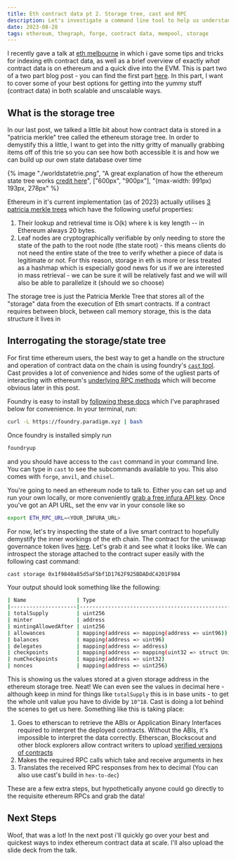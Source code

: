 ```yaml
---
title: Eth contract data pt 2. Storage tree, cast and RPC
description: Let's investigate a command line tool to help us understand the storage tree
date: 2023-08-28
tags: ethereum, thegraph, forge, contract data, mempool, storage
---
```

I recently gave a talk at [eth melbourne](https://ethmelbourne.co/) in which i gave some tips and tricks for indexing eth contract data, as well as a brief overview of exactly _what_ contract data is on ethereum and a quick dive into the EVM. This is part two of a two part blog post - you can find the first part [here](https://cdrn.github.io/blog/slurpingcontractdatapt1/). In this part, I want to cover some of your best options for getting into the yummy stuff (contract data) in both scalable and unscalable ways.

## What is the storage tree
In our last post, we talked a little bit about how contract data is stored in a "patricia merkle" tree called the ethereum storage tree. In order to demystify this a little, I want to get into the nitty gritty of manually grabbing items off of this trie so you can see how both accessible it is and how we can build up our own state database over time


{% image "./worldstatetrie.png", "A great explanation of how the ethereum state tree works [credit here](https://ethereum.stackexchange.com/questions/6415/eli5-how-does-a-merkle-patricia-trie-tree-work)", ["600px", "900px"], "(max-width: 991px) 193px, 278px" %}


Ethereum in it's current implementation (as of 2023) actually utilises [3 patricia merkle trees](https://ethereum.org/en/developers/docs/data-structures-and-encoding/patricia-merkle-trie/#tries-in-ethereum) which have the following useful properties:
1. Their lookup and retrieval time is O(k) where k is key length -- in Ethereum always 20 bytes.
2. Leaf nodes are cryptographically verifiable by only needing to store the state of the path to the root node (the state root) - this means clients do not need the entire state of the tree to verify whether a piece of data is legitimate or not.
For this reason, storage in eth is more or less treated as a hashmap which is especially good news for us if we are interested in mass retrieval - we can be sure it will be relatively fast and we will will also be able to parallelize it (should we so choose)

The storage tree is just the Patricia Merkle Tree that stores all of the "storage" data from the execution of Eth smart contracts. If a contract requires between block, between call memory storage, this is the data structure it lives in

## Interrogating the storage/state tree

For first time ethereum users, the best way to get a handle on the structure and operation of contract data on the chain is using foundry's [`cast` tool](https://github.com/foundry-rs/foundry/tree/master/crates/cast). Cast provides a lot of convenience and hides some of the ugliest parts of interacting with ethereum's [underlying RPC methods](https://ethereum.org/en/developers/docs/apis/json-rpc/) which will become obvious later in this post.

Foundry is easy to install by [following these docs](https://book.getfoundry.sh/getting-started/installation) which I've paraphrased below for convenience. In your terminal, run:

```bash
curl -L https://foundry.paradigm.xyz | bash
```
Once foundry is installed simply run 
```bash
foundryup
```
and you should have access to the `cast` command in your command line. You can type in `cast` to see the subcommands available to you. This also comes with `forge`, `anvil`, and `chisel`.

You're going to need an ethereum node to talk to. Either you can set up and run your own locally, or more conveniently [grab a free infura API key](https://app.infura.io/dashboard). Once you've got an API URL, set the env var in your console like so
```bash
export ETH_RPC_URL=<YOUR_INFURA_URL>
```

For now, let's try inspecting the state of a live smart contract to hopefully demystify the inner workings of the eth chain. The contract for the uniswap governance token lives [here](https://etherscan.io/token/0x1f9840a85d5af5bf1d1762f925bdaddc4201f984). Let's grab it and see what it looks like. We can introspect the storage attached to the contract super easily with the following cast command:

```bash
cast storage 0x1f9840a85d5aF5bf1D1762F925BDADdC4201F984
```

Your output should look something like the following:
```bash
| Name                | Type                                                         | Slot | Offset | Bytes | Value                                            | Contract             |
|---------------------|--------------------------------------------------------------|------|--------|-------|--------------------------------------------------|----------------------|
| totalSupply         | uint256                                                      | 0    | 0      | 32    | 1000000000000000000000000000                     | Uni/Contract.sol:Uni |
| minter              | address                                                      | 1    | 0      | 20    | 151923958270022490478906441731290990705404425660 | Uni/Contract.sol:Uni |
| mintingAllowedAfter | uint256                                                      | 2    | 0      | 32    | 1704067200                                       | Uni/Contract.sol:Uni |
| allowances          | mapping(address => mapping(address => uint96))               | 3    | 0      | 32    | 0                                                | Uni/Contract.sol:Uni |
| balances            | mapping(address => uint96)                                   | 4    | 0      | 32    | 0                                                | Uni/Contract.sol:Uni |
| delegates           | mapping(address => address)                                  | 5    | 0      | 32    | 0                                                | Uni/Contract.sol:Uni |
| checkpoints         | mapping(address => mapping(uint32 => struct Uni.Checkpoint)) | 6    | 0      | 32    | 0                                                | Uni/Contract.sol:Uni |
| numCheckpoints      | mapping(address => uint32)                                   | 7    | 0      | 32    | 0                                                | Uni/Contract.sol:Uni |
| nonces              | mapping(address => uint256)                                  | 8    | 0      | 32    | 0                                                | Uni/Contract.sol:Uni |
```

This is showing us the values stored at a given storage address in the ethereum storage tree. Neat! We can even see the values in decimal here - although keep in mind for things like `totalSupply` this is in base units - to get the whole unit value you have to divide by `10^18`. Cast is doing a lot behind the scenes to get us here. Something like this is taking place:
1. Goes to etherscan to retrieve the ABIs or Application Binary Interfaces required to interpret the deployed contracts. Without the ABIs, it's impossible to interpret the data correctly. Etherscan, Blockscout and other block explorers allow contract writers to upload [verified versions of contracts](https://etherscan.io/token/0x1f9840a85d5af5bf1d1762f925bdaddc4201f984#code)
2. Makes the required RPC calls which take and receive arguments in hex
3. Translates the received RPC responses from hex to decimal (You can also use cast's build in `hex-to-dec`)

These are a few extra steps, but hypothetically anyone could go directly to the requisite ethereum RPCs and grab the data!

## Next Steps

Woof, that was a lot! In the next post i'll quickly go over your best and quickest ways to index ethereum contract data at scale. I'll also upload the slide deck from the talk.

